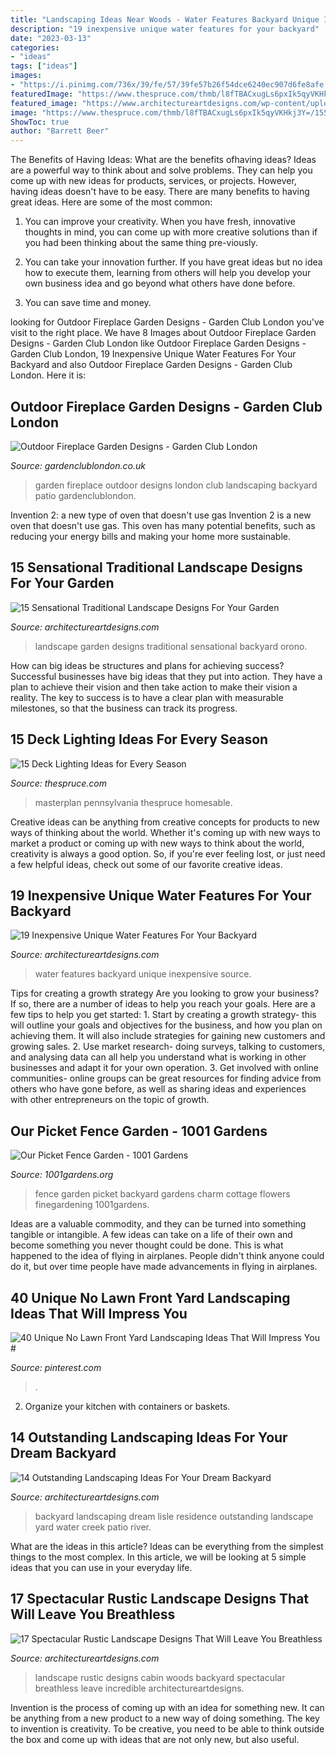 ```yaml
---
title: "Landscaping Ideas Near Woods - Water Features Backyard Unique Inexpensive Source"
description: "19 inexpensive unique water features for your backyard"
date: "2023-03-13"
categories:
- "ideas"
tags: ["ideas"]
images:
- "https://i.pinimg.com/736x/39/fe/57/39fe57b26f54dce6240ec907d6fe8afe.jpg"
featuredImage: "https://www.thespruce.com/thmb/l8fTBACxugLs6pxIk5qyVKHkj3Y=/1558x1034/filters:no_upscale():max_bytes(150000):strip_icc()/MasterPlanPA-59cc3618054ad90010ea1213.jpg"
featured_image: "https://www.architectureartdesigns.com/wp-content/uploads/2015/07/1336-630x473.jpg"
image: "https://www.thespruce.com/thmb/l8fTBACxugLs6pxIk5qyVKHkj3Y=/1558x1034/filters:no_upscale():max_bytes(150000):strip_icc()/MasterPlanPA-59cc3618054ad90010ea1213.jpg"
ShowToc: true
author: "Barrett Beer"
---
```



The Benefits of Having Ideas: What are the benefits ofhaving ideas?
Ideas are a powerful way to think about and solve problems. They can help you come up with new ideas for products, services, or projects. However, having ideas doesn't have to be easy. There are many benefits to having great ideas. Here are some of the most common:
1) You can improve your creativity. When you have fresh, innovative thoughts in mind, you can come up with more creative solutions than if you had been thinking about the same thing pre-viously.

2) You can take your innovation further. If you have great ideas but no idea how to execute them, learning from others will help you develop your own business idea and go beyond what others have done before.

3) You can save time and money.

	

		
looking for Outdoor Fireplace Garden Designs - Garden Club London you've visit to the right place. We have 8 Images about Outdoor Fireplace Garden Designs - Garden Club London like Outdoor Fireplace Garden Designs - Garden Club London, 19 Inexpensive Unique Water Features For Your Backyard and also Outdoor Fireplace Garden Designs - Garden Club London. Here it is:
		
    
## Outdoor Fireplace Garden Designs - Garden Club London

<img loading=lazy src="https://www.gardenclublondon.co.uk/wp-content/uploads/2017/09/1387316.jpg" onerror="this.onerror=null;this.src='https://tse3.mm.bing.net/th?id=OIP.SBr3zPjF2KrLzt_q2clRBgHaE7&amp;pid=15.1';" alt="Outdoor Fireplace Garden Designs - Garden Club London">

_Source: gardenclublondon.co.uk_

>garden fireplace outdoor designs london club landscaping backyard patio gardenclublondon. 

	

Invention 2: a new type of oven that doesn't use gas
Invention 2 is a new oven that doesn't use gas. This oven has many potential benefits, such as reducing your energy bills and making your home more sustainable.

    
## 15 Sensational Traditional Landscape Designs For Your Garden

<img loading=lazy src="https://www.architectureartdesigns.com/wp-content/uploads/2014/09/15-Sensational-Traditional-Landscape-Designs-For-Your-Backyard-5-630x903.jpg" onerror="this.onerror=null;this.src='https://tse3.mm.bing.net/th?id=OIP.uTUYdKb32Pzn6gt290Vy4QHaKn&amp;pid=15.1';" alt="15 Sensational Traditional Landscape Designs For Your Garden">

_Source: architectureartdesigns.com_

>landscape garden designs traditional sensational backyard orono. 

	

How can big ideas be structures and plans for achieving success?
Successful businesses have big ideas that they put into action. They have a plan to achieve their vision and then take action to make their vision a reality. The key to success is to have a clear plan with measurable milestones, so that the business can track its progress.

    
## 15 Deck Lighting Ideas For Every Season

<img loading=lazy src="https://www.thespruce.com/thmb/l8fTBACxugLs6pxIk5qyVKHkj3Y=/1558x1034/filters:no_upscale():max_bytes(150000):strip_icc()/MasterPlanPA-59cc3618054ad90010ea1213.jpg" onerror="this.onerror=null;this.src='https://tse2.mm.bing.net/th?id=OIP.aY5m0CdBTRvX-BdIp6VQXAHaE6&amp;pid=15.1';" alt="15 Deck Lighting Ideas for Every Season">

_Source: thespruce.com_

>masterplan pennsylvania thespruce homesable. 

	

Creative ideas can be anything from creative concepts for products to new ways of thinking about the world. Whether it's coming up with new ways to market a product or coming up with new ways to think about the world, creativity is always a good option. So, if you're ever feeling lost, or just need a few helpful ideas, check out some of our favorite creative ideas.

    
## 19 Inexpensive Unique Water Features For Your Backyard

<img loading=lazy src="https://www.architectureartdesigns.com/wp-content/uploads/2015/07/1336-630x473.jpg" onerror="this.onerror=null;this.src='https://tse4.mm.bing.net/th?id=OIP.kQk4MLXXVC-PBox7DoUe0gHaFj&amp;pid=15.1';" alt="19 Inexpensive Unique Water Features For Your Backyard">

_Source: architectureartdesigns.com_

>water features backyard unique inexpensive source. 

	

Tips for creating a growth strategy
Are you looking to grow your business? If so, there are a number of ideas to help you reach your goals. Here are a few tips to help you get started: 1. Start by creating a growth strategy- this will outline your goals and objectives for the business, and how you plan on achieving them. It will also include strategies for gaining new customers and growing sales. 2. Use market research- doing surveys, talking to customers, and analysing data can all help you understand what is working in other businesses and adapt it for your own operation. 3. Get involved with online communities- online groups can be great resources for finding advice from others who have gone before, as well as sharing ideas and experiences with other entrepreneurs on the topic of growth. 
    
## Our Picket Fence Garden - 1001 Gardens

<img loading=lazy src="https://www.1001gardens.org/wp-content/uploads/2016/05/image3.jpeg" onerror="this.onerror=null;this.src='https://tse1.mm.bing.net/th?id=OIP.MowsEMoyuui5xPHXn-YwNAHaJ3&amp;pid=15.1';" alt="Our Picket Fence Garden - 1001 Gardens">

_Source: 1001gardens.org_

>fence garden picket backyard gardens charm cottage flowers finegardening 1001gardens. 

	

Ideas are a valuable commodity, and they can be turned into something tangible or intangible. A few ideas can take on a life of their own and become something you never thought could be done. This is what happened to the idea of flying in airplanes. People didn't think anyone could do it, but over time people have made advancements in flying in airplanes.

    
## 40 Unique No Lawn Front Yard Landscaping Ideas That Will Impress You #

<img loading=lazy src="https://i.pinimg.com/736x/39/fe/57/39fe57b26f54dce6240ec907d6fe8afe.jpg" onerror="this.onerror=null;this.src='https://tse4.mm.bing.net/th?id=OIP.QnHnGn2GDQLYQyC2EYRIvAHaE8&amp;pid=15.1';" alt="40 Unique No Lawn Front Yard Landscaping Ideas That Will Impress You #">

_Source: pinterest.com_

>. 

	

2. Organize your kitchen with containers or baskets.

    
## 14 Outstanding Landscaping Ideas For Your Dream Backyard

<img loading=lazy src="http://www.architectureartdesigns.com/wp-content/uploads/2014/06/7.-Lisle-Residence.jpg" onerror="this.onerror=null;this.src='https://tse1.mm.bing.net/th?id=OIP.jV8ceFi_UbQ4HY1xcpCQqAHaLI&amp;pid=15.1';" alt="14 Outstanding Landscaping Ideas For Your Dream Backyard">

_Source: architectureartdesigns.com_

>backyard landscaping dream lisle residence outstanding landscape yard water creek patio river. 

	

What are the ideas in this article?
Ideas can be everything from the simplest things to the most complex. In this article, we will be looking at 5 simple ideas that you can use in your everyday life.

    
## 17 Spectacular Rustic Landscape Designs That Will Leave You Breathless

<img loading=lazy src="https://www.architectureartdesigns.com/wp-content/uploads/2015/08/17-Spectacular-Rustic-Landscape-Designs-That-Will-Leave-You-Breathless-9.jpg" onerror="this.onerror=null;this.src='https://tse4.mm.bing.net/th?id=OIP.85tWaVgaSelVtA9GsVe2MwHaLI&amp;pid=15.1';" alt="17 Spectacular Rustic Landscape Designs That Will Leave You Breathless">

_Source: architectureartdesigns.com_

>landscape rustic designs cabin woods backyard spectacular breathless leave incredible architectureartdesigns. 

	

Invention is the process of coming up with an idea for something new. It can be anything from a new product to a new way of doing something. The key to invention is creativity. To be creative, you need to be able to think outside the box and come up with ideas that are not only new, but also useful.

